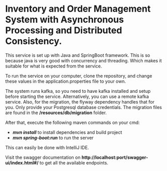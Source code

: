# Inventory and Order Management System with Asynchronous Processing and Distributed Consistency.

This service is set up with Java and SpringBoot framework. This is so because java is very good with concurrency and threading. Which 
makes it suitable for what is expected from the service.

To run the service on your computer, clone the repository, and change these values in the application.properties file
 to your own.

The system runs kafka, so you need to have kafka installed and setup before starting the service. Alternatively, you can use a 
remote kafka service.
Also, for the migration, the flyway dependency handles that for you. Only provide your Postgresql database credentials.
The migration files are found in the **/resources/db/migration** folder.

After that, execute the following maven commands on your cmd:

- **_mvn install_** to install dependencies and build project
- **_mvn spring-boot:run_** to run the server

This can easily be done with IntelliJ IDE.

Visit the swagger documentation on **http://localhost:port/swagger-ui/index.html#/**
to get all the available endpoints.
